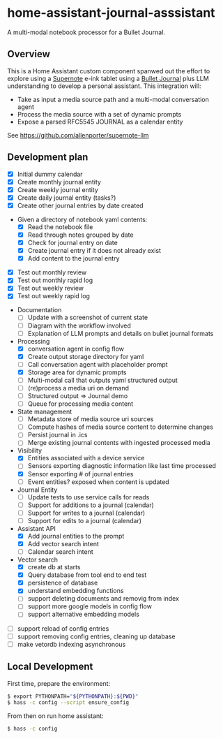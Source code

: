 # home-assistant-journal-asssistant

A multi-modal notebook processor for a Bullet Journal.

## Overview

This is a Home Assistant custom component spanwed out the effort to
explore using a [Supernote](https://supernote.com/) e-ink tablet using a [Bullet Journal](https://www.youtube.com/watch?v=fm15cmYU0IM) plus
LLM understanding to develop a personal assistant. This integration will:

- Take as input a media source path and a multi-modal conversation agent
- Process the media source with a set of dynamic prompts
- Expose a parsed RFC5545 JOURNAL as a calendar entity

See https://github.com/allenporter/supernote-llm

## Development plan

- [x] Initial dummy calendar
- [x] Create monthly journal entity
- [x] Create weekly journal entity
- [x] Create daily journal entity (tasks?)
- [x] Create other journal entries by date created
- Given a directory of notebook yaml contents:
  - [x] Read the notebook file
  - [x] Read through notes grouped by date
  - [x] Check for journal entry on date
  - [x] Create journal entry if it does not already exist
  - [x] Add content to the journal entry
- [x] Test out monthly review
- [x] Test out monthly rapid log
- [x] Test out weekly review
- [x] Test out weekly rapid log
- Documentation
  - [ ] Update with a screenshot of current state
  - [ ] Diagram with the workflow involved
  - [ ] Explanation of LLM prompts and details on bullet journal formats
- Processing
  - [x] conversation agent in config flow
  - [x] Create output storage directory for yaml
  - [ ] Call conversation agent with placeholder prompt
  - [x] Storage area for dynamic prompts
  - [ ] Multi-modal call that outputs yaml structured output
  - [ ] (re)process a media uri on demand
  - [ ] Structured output => Journal demo
  - [ ] Queue for processing media content
- State management
  - [ ] Metadata store of media source uri sources
  - [ ] Compute hashes of media source content to determine changes
  - [ ] Persist journal in .ics
  - [ ] Merge existing journal contents with ingested processed media
- Visibility
  - [x] Entities associated with a device service
  - [ ] Sensors exporting diagnostic information like last time processed
  - [x] Sensor exporting # of journal entries
  - [ ] Event entities? exposed when content is updated
- Journal Entity
  - [ ] Update tests to use service calls for reads
  - [ ] Support for additions to a journal (calendar)
  - [ ] Support for writes to a journal (calendar)
  - [ ] Support for edits to a journal (calendar)
- Assistant API
  - [x] Add journal entities to the prompt
  - [x] Add vector search intent
  - [ ] Calendar search intent
- Vector search
  - [x] create db at starts
  - [x] Query database from tool end to end test
  - [x] persistence of database
  - [x] understand embedding functions
  - [ ] support deleting documents and removig from index
  - [ ] support more google models in config flow
  - [ ] support alternative embedding models
- [ ] support reload of config entries
- [ ] support removing config entries, cleaning up database
- [ ] make vetordb indexing asynchronous

## Local Development

First time, prepare the environment:

```bash
$ export PYTHONPATH="${PYTHONPATH}:${PWD}"
$ hass -c config --script ensure_config
```

From then on run home assistant:

```bash
$ hass -c config
```
